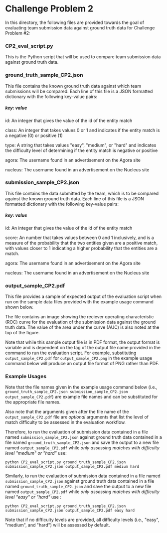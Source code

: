 # Challenge Problem 2

In this directory, the following files are provided towards the goal of evaluating team submission data against ground truth data for Challenge Problem #2:

### CP2_eval_script.py
This is the Python script that will be used to compare team submission data against ground truth data.

### ground_truth_sample_CP2.json
This file contains the known ground truth data against which team submissions will be compared.  Each line of this file is a JSON formatted dictionary with the following key-value pairs:
##### key: value
id: An integer that gives the value of the id of the entity match

class: An integer that takes values 0 or 1 and indicates if the entity match is a negative (0) or positive (1)

type: A string that takes values "easy", "medium", or "hard" and indicates the difficulty level of determining if the entity match is negative or positive

agora: The username found in an advertisement on the Agora site

nucleus: The username found in an advertisement on the Nucleus site

### submission_sample_CP2.json
This file contains the data submitted by the team, which is to be compared against the known ground truth data.  Each line of this file is a JSON formatted dictionary with the following key-value pairs:
##### key: value
id: An integer that gives the value of the id of the entity match

score: An number that takes values between 0 and 1 inclusively, and is a measure of the probability that the two entities given are a positive match, with values closer to 1 indicating a higher probability that the entities are a match.

agora: The username found in an advertisement on the Agora site

nucleus: The username found in an advertisement on the Nucleus site

### output_sample_CP2.pdf
This file provides a sample of expected output of the evaluation script when run on the sample data files provided with the example usage command shown below.

The file contains an image showing the reciever operating characteristic (ROC) curve for the evaluation of the submission data against the ground truth data.  The value of the area under the curve (AUC) is also noted at the top of the figure.

Note that while this sample output file is in PDF format, the output format is variable and is dependent on the tag of the output file name provided in the command to run the evaluation script.  For example, substituting `output_sample_CP2.pdf` for `output_sample_CP2.png` in the example usage command below will produce an output file format of PNG rather than PDF.

### Example Usages

Note that the file names given in the example usage command below (i.e., `ground_truth_sample_CP2.json submission_sample_CP2.json output_sample_CP2.pdf`) are example file names and can be substituted for the appropriate file names.

Also note that the arguments given after the file name of the `output_sample_CP2.pdf` file are *optional* arguments that list the level of match difficulty to be assessed in the evaluation workflow.

Therefore, to run the evaluation of submission data contained in a file named `submission_sample_CP2.json` against ground truth data contained in a file named `ground_truth_sample_CP2.json` and save the output to a new file named `output_sample_CP2.pdf` while *only assessing matches with difficulty level "medium" or "hard"* use:

`python CP2_eval_script.py ground_truth_sample_CP2.json submission_sample_CP2.json output_sample_CP2.pdf medium hard`

Similarly, to run the evaluation of submission data contained in a file named `submission_sample_CP2.json` against ground truth data contained in a file named `ground_truth_sample_CP2.json` and save the output to a new file named `output_sample_CP2.pdf` while *only assessing matches with difficulty level "easy" or "hard"* use :

`python CP2_eval_script.py ground_truth_sample_CP2.json submission_sample_CP2.json output_sample_CP2.pdf easy hard`

Note that if no difficulty levels are provided, all difficulty levels (i.e., "easy", "medium", and "hard") will be assessed by default.
